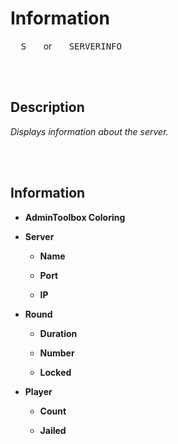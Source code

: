 
# Information

<kbd>  S  </kbd>   or   <kbd>  SERVERINFO  </kbd>

<br>
<br>

## Description

*Displays information about the server.*

<br>
<br>

## Information

- **AdminToolbox Coloring**

- **Server**

    - **Name**
    
    - **Port**
    
    - **IP**
    
- **Round**
    
    - **Duration**
    
    - **Number**
    
    - **Locked**
    
- **Player**

    - **Count**
    
    - **Jailed**
    
<br>